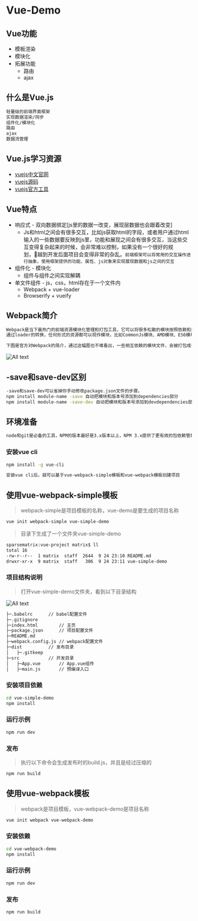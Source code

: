 # Vue-Demo

## Vue功能

* 模板渲染
* 模块化
* 拓展功能
  * 路由
  * ajax

## 什么是Vue.js

```bash
轻量级的前端界面框架
实现数据渲染/同步
组件化/模块化
路由
ajax
数据流管理
```

## Vue.js学习资源

* [vuejs中文官网](http://cn.vuejs.org/)
* [vuejs源码](https://github.com/vuejs/vue)
* [vuejs官方工具](https://github.com/vuejs)

## Vue特点

* 响应式 - 双向数据绑定[js里的数据一改变，展现层数据也会跟着改变]
  * Js和html之间会有很多交互，比如js获取html的字段，或者用户通过html输入的一些数据要反映到js里，功能和展现之间会有很多交互，当这些交互变得复杂起来的时候，会非常难以控制，如果没有一个很好的规划，越到开发后面项目会变得非常的杂乱。`前端框架可以将常用的交互操作进行抽象，使用框架提供的功能、属性、js对象来实现展现数据和js之间的交互`
* 组件化 - 模块化
  * 组件与组件之间实现解耦
* 单文件组件 - js，css，html存在于一个文件内
  * Webpack + vue-loader
  * Browserify + vueify

## Webpack简介

```bash
Webpack是当下最热门的前端资源模块化管理和打包工具，它可以将很多松散的模块按照依赖和规则打包成符合生产环境部署的前端资源，还可以将按需加载的模块进行代码分割，等到实际需要的时候再异步加载。
通过loader的转换，任何形式的资源都可以视作模块，比如CommonJs模块、AMD模块、ES6模块、CSS、图片、JSON、Coffeescript、LESS等。

下图是官方对Webpack的简介，通过这幅图也不难看出，一些相互依赖的模块文件，会被打包成一个或多个js文件，可以减少HTTP的请求次数
```

![All text](http://ww1.sinaimg.cn/large/dc05ba18gy1fjv1u8sn3jj21n40okwhx.jpg)

## -save和save-dev区别

```bash
-save和save-dev可以省掉你手动修改package.json文件的步骤。
npm install module-name -save 自动把模块和版本号添加到dependencies部分
npm install module-name -save-dev 自动把模块和版本号添加到devdependencies部分
```

## 环境准备

```bash
node和git是必备的工具，NPM的版本最好是3.x版本以上，NPM 3.x提供了更有效的包依赖管理。
```

### 安装vue cli

```bash
npm install -g vue-cli
```

```bash
安装vue cli后，就可以基于vue-webpack-simple模板和vue-webpack模板创建项目
```

## 使用vue-webpack-simple模板

>webpack-simple是项目模板的名称，vue-demo是要生成的项目名称

```bash
vue init webpack-simple vue-simple-demo
```

>目录下生成了一个文件夹vue-simple-demo

```bash
sparsematrix:vue-project matrix$ ll
total 16
-rw-r--r--  1 matrix  staff  2644  9 24 23:10 README.md
drwxr-xr-x  9 matrix  staff   306  9 24 23:11 vue-simple-demo
```

### 项目结构说明

>打开vue-simple-demo文件夹，看到以下目录结构

![All text](http://ww1.sinaimg.cn/large/dc05ba18gy1fjv25jrl4zj20g20eowfl.jpg)

```bash
├─.babelrc		// babel配置文件
├─.gitignore	
├─index.html		// 主页
├─package.json		// 项目配置文件
├─README.md  
├─webpack.config.js	// webpack配置文件
├─dist			// 发布目录
│   ├─.gitkeep       
├─src			// 开发目录	
│   ├─App.vue		// App.vue组件
│   ├─main.js		// 预编译入口
```

### 安装项目依赖

```bash
cd vue-simple-demo
npm install
```

### 运行示例

```bash
npm run dev
```

### 发布

>执行以下命令会生成发布时的build.js，并且是经过压缩的

```bash
npm run build
```

## 使用vue-webpack模板

>webpack是项目模板，vue-webpack-demo是项目名称

```bash
vue init webpack vue-webpack-demo
```

### 安装依赖

```bash
cd vue-webpack-demo
npm install
```

### 运行示例

```bash
npm run dev
```

### 发布

```bash
npm run build
```